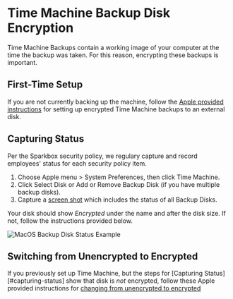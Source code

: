 # Time Machine Backup Disk Encryption
Time Machine Backups contain a working image of your computer at the time the
backup was taken. For this reason, encrypting these backups is important.

## First-Time Setup

If you are not currently backing up the machine, follow the [Apple provided instructions](https://support.apple.com/kb/PH18852?locale=en_US) for setting up encrypted Time Machine backups to an external disk.

## Capturing Status
Per the Sparkbox security policy, we regulary capture and record employees'
status for each security policy item.

1. Choose Apple menu > System Preferences, then click Time Machine.
2. Click Select Disk or Add or Remove Backup Disk (if you have multiple backup
   disks).
3. Capture a [screen shot][iOS Screenshot] which includes the status of all
   Backup Disks.

Your disk should show _Encrypted_ under the name and after the disk size. If not, follow the instructions provided below.

![MacOS Backup Disk Status Example]

## Switching from Unencrypted to Encrypted

If you previously set up Time Machine, but the steps for [Capturing Status][#capturing-status]
show that disk is _not_ encrypted, follow these Apple provided instructions for
[changing from unencrypted to encrypted](https://support.apple.com/guide/mac-help/keep-your-time-machine-backup-disk-secure-mh21241/mac)


 [iOS Screenshot]: https://support.apple.com/en-us/HT200289
 [MacOS Backup Disk Status Example]: ./time-machine-disk-status.png

